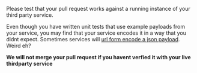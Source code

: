 Please test that your pull request works against a running instance of your third party service.

Even though you have written unit tests that use example payloads from your service, you may find that your service encodes it in a way that you didnt expect. Sometimes services will [url form encode a json payload](https://github.com/gitterHQ/services/blob/master/lib/travis/examples/fixed.form). Weird eh?

**We will not merge your pull request if you havent verfied it with your live thirdparty service**
